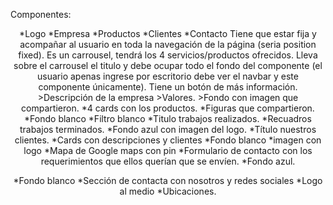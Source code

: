 Componentes:
<Header/>
*Logo
*Empresa
*Productos
*Clientes
*Contacto
Tiene que estar fija y acompañar al usuario en toda la navegación de la página (seria position fixed).

<Presentation/>
Es un carrousel, tendrá los 4 servicios/productos ofrecidos.
Lleva sobre el carrousel el titulo y debe ocupar todo el fondo del componente (el usuario apenas ingrese por escritorio debe ver el navbar y este componente únicamente).
Tiene un botón de más información.

<Misioncompany/>
>Descripción de la empresa
>Valores.
>Fondo con imagen que compartieron.

<Productsandservice/>
*4 cards con los productos.
*Figuras que compartieron.
*Fondo blanco
*Filtro blanco

<Jobs/>
*Titulo trabajos realizados.
*Recuadros trabajos terminados.
*Fondo azul con imagen del logo.
<Ourclients/>
*Título nuestros clientes.
*Cards con descripciones y clientes
*Fondo blanco
*imagen con logo

<Contact/>
*Mapa de Google maps con pin
*Formulario de contacto con los requerimientos que ellos querían que se envíen.
*Fondo azul.
<Footer/>

*Fondo blanco
*Sección de contacta con nosotros y redes sociales
*Logo al medio
*Ubicaciones.




